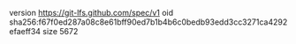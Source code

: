 version https://git-lfs.github.com/spec/v1
oid sha256:f67f0ed287a08c8e61bff90ed7b1b4b6c0bedb93edd3cc3271ca4292efaeff34
size 5672
